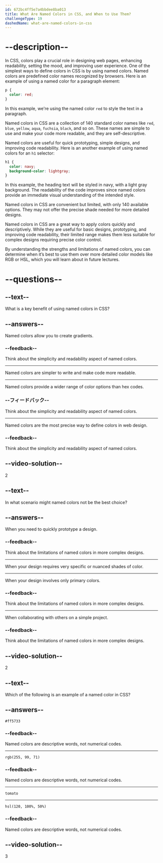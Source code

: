 ```yaml
---
id: 672bc4ff5e7a4bbdee8ba013
title: What Are Named Colors in CSS, and When to Use Them?
challengeType: 19
dashedName: what-are-named-colors-in-css
---
```


# --description--

In CSS, colors play a crucial role in designing web pages, enhancing readability, setting the mood, and improving user experience. One of the simplest ways to define colors in CSS is by using named colors. Named colors are predefined color names recognized by browsers. Here is an example of using a named color for a paragraph element:

```css
p {
  color: red;
}
```

In this example, we're using the named color `red` to style the text in a paragraph.

Named colors in CSS are a collection of 140 standard color names like `red`, `blue`, `yellow`, `aqua`, `fuchsia`, `black`, and so on. These names are simple to use and make your code more readable, and they are self-descriptive.

Named colors are useful for quick prototyping, simple designs, and improving code readability. Here is an another example of using named colors for an `h1` selector:

```css
h1 {
  color: navy;
  background-color: lightgray;
}
```

In this example, the heading text will be styled in navy, with a light gray background. The readability of the code improves since named colors provide an immediate visual understanding of the intended style.

Named colors in CSS are convenient but limited, with only 140 available options. They may not offer the precise shade needed for more detailed designs.

Named colors in CSS are a great way to apply colors quickly and descriptively. While they are useful for basic designs, prototyping, and improving code readability, their limited range makes them less suitable for complex designs requiring precise color control.

By understanding the strengths and limitations of named colors, you can determine when it’s best to use them over more detailed color models like RGB or HSL, which you will learn about in future lectures.

# --questions--

## --text--

What is a key benefit of using named colors in CSS?

## --answers--

Named colors allow you to create gradients.

### --feedback--

Think about the simplicity and readability aspect of named colors.

---

Named colors are simpler to write and make code more readable.

---

Named colors provide a wider range of color options than hex codes.

### --フィードバック--

Think about the simplicity and readability aspect of named colors.

---

Named colors are the most precise way to define colors in web design.

### --feedback--

Think about the simplicity and readability aspect of named colors.

## --video-solution--

2

## --text--

In what scenario might named colors not be the best choice?

## --answers--

When you need to quickly prototype a design.

### --feedback--

Think about the limitations of named colors in more complex designs.

---

When your design requires very specific or nuanced shades of color.

---

When your design involves only primary colors.

### --feedback--

Think about the limitations of named colors in more complex designs.

---

When collaborating with others on a simple project.

### --feedback--

Think about the limitations of named colors in more complex designs.

## --video-solution--

2

## --text--

Which of the following is an example of a named color in CSS?

## --answers--

`#ff5733`

### --feedback--

Named colors are descriptive words, not numerical codes.

---

`rgb(255, 99, 71)`

### --feedback--

Named colors are descriptive words, not numerical codes.

---

`tomato`

---

`hsl(120, 100%, 50%)`

### --feedback--

Named colors are descriptive words, not numerical codes.

## --video-solution--

3
